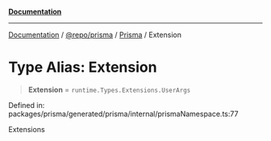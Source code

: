 [**Documentation**](../../../../../README.md)

***

[Documentation](../../../../../README.md) / [@repo/prisma](../../../README.md) / [Prisma](../README.md) / Extension

# Type Alias: Extension

> **Extension** = `runtime.Types.Extensions.UserArgs`

Defined in: packages/prisma/generated/prisma/internal/prismaNamespace.ts:77

Extensions
